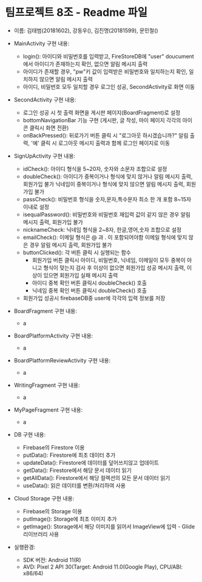 # 팀프로젝트 8조 - Readme 파일
- 이름: 김태범(20181602), 강동우(), 김진명(20181599), 문민철()

- MainActivity 구현 내용:
	- login(): 아이디와 비밀번호를 입력받고, FireStoreDB에 "user" doucument에서 아이디가 존재하는지 확인, 없으면 알림 메시지 출력
	- 	아이디가 존재할 경우, "pw"키 값이 입력받은 비밀번호와 일치하는지 확인, 일치하지 않으면 알림 메시지 출력
	- 	아이디, 비밀번호 모두 일치할 경우 로그인 성공, SecondActivity로 화면 이동
	 	  
	 	   
	
- SecondActivity 구현 내용:
	- 로그인 성공 시 첫 출력 화면을 게시판 페이지(BoardFragment)로 설정 
	- bottomNavigationBar 기능 구현 (게시판, 글 작성, 마이 페이지 각각의 아이콘 클릭시 화면 전환)
	- onBackPressed(): 뒤로가기 버튼 클릭 시 "로그아웃 하시겠습니까?" 알림 출력, '예' 클릭 시 로그아웃 메시지 출력과 함께 로그인 페이지로 이동
	
- SignUpActivity 구현 내용:
	- idCheck(): 아이디 형식을 5~20자, 숫자와 소문자 조합으로 설정
	- doubleCheck(): 아이디가 중복이거나 형식에 맞지 않거나 알림 메시지 출력, 회원가입 불가
	 		 닉네임이 중복이거나 형식에 맞지 않으면 알림 메시지 출력, 회원가입 불가	
	- passCheck(): 비밀번호 형식을 숫자,문자,특수문자 최소 한 개 포함 8~15자 이내로 설정
	- isequalPassword(): 비밀번호와 비밀번호 재입력 값이 같지 않은 경우 알림 메시지 출력, 회원가입 불가
	- nicknameCheck: 닉네임 형식을 2~8자, 한글,영어,숫자 조합으로 설정
	- emailCheck(): 이메일 형식은  @ 과 . 이 포함되어야함
			이메일 형식에 맞지 않은 경우 알림 메시지 출력, 회원가입 불가
	- buttonClicked(): 각 버튼 클릭 시 실행되는 함수
		- 회원가입 버튼 클릭시 아이디, 비밀번호, 닉네임, 이메일이 모두 중복이 아니고 형식이 맞는지 검사 후
		  이상이 없으면 회원가입 성공 메시지 출력, 이상이 있으면 회원가입 실패 메시지 출력
		- 아이디 중복 확인 버튼 클릭시 doubleCheck() 호출
		- 닉네임 중복 확인 버튼 클릭시 doubleCheck() 호출
	- 회원가입 성공시 firebaseDB중 user에 각각의 입력 정보를 저장
	
- BoardFragment 구현 내용:
	- a
	
- BoardPlatformActivity 구현 내용:
	- a
	
- BoardPlatformReviewActivity 구현 내용:
	- a
	
- WritingFragment 구현 내용:
	- a
	
- MyPageFragment 구현 내용:
	- a

- DB 구현 내용:
	- Firebase의 Firestore 이용
	- putData(): Firestore에 최초 데이터 추가
	- updateData(): Firestore에 데이터를 덮어쓰지않고 업데이트
	- getData(): Firestore에서 해당 문서 데이터 읽기
	- getAllData(): Firestore에서 해당 컬렉션의 모든 문서 데이터 읽기
	- useData(): 읽은 데이터를 변환/처리하여 사용
	
- Cloud Storage 구현 내용:
	- Firebase의 Storage 이용
	- putImage(): Storage에 최초 이미지 추가
	- getImage(): Storage에서 해당 이미지를 읽어서 ImageView에 입력 - Glide 리이브러리 사용
	
- 실행환경:
	- SDK 버전: Android 11(R)
	- AVD: Pixel 2 API 30(Target: Android 11.0(Google Play), CPU/ABI: x86/64)
